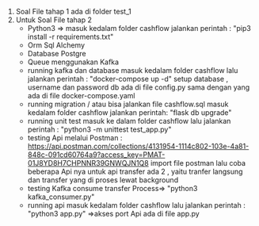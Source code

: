 1. Soal File tahap 1 ada di folder test_1
2. Untuk Soal File tahap 2 
    - Python3 =>
      masuk kedalam folder cashflow jalankan perintah : "pip3 install -r requirements.txt"
    - Orm Sql Alchemy
    - Database Postgre
    - Queue menggunakan Kafka
    - running kafka dan database
      masuk kedalam folder cashflow lalu jalankan perintah : "docker-compose up -d"
      setup database , username dan password db ada di file config.py sama dengan yang ada di file docker-compose.yaml
    - running migration / atau bisa jalankan file cashflow.sql
      masuk kedalam folder cashflow jalankan perintah: "flask db upgrade"
    - running unit test
      masuk ke dalam folder cashflow lalu jalankan perintah  : "python3 -m unittest test_app.py"
    - testing Api melalui Postman : https://api.postman.com/collections/4131954-1114c802-103e-4a81-848c-091cd60764a9?access_key=PMAT-01J8YD8H7CHPNNR39GNWQJN1Q8
      import file postman lalu coba beberapa Api nya
      untuk api transfer ada 2 , yaitu tranfer langsung dan transfer yang di proses lewat background
    - testing Kafka consume transfer Process=>
      "python3 kafka_consumer.py"
    - running api masuk kedalam folder cashflow lalu jalankan perintah : "python3 app.py"
      =>akses port Api ada di file app.py
    
       
